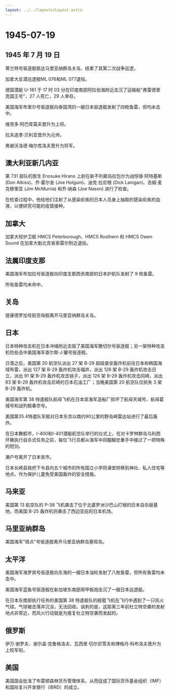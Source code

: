 ```yaml
---
layout: ../../layouts/Layout.astro
---
```


# 1945-07-19

## 1945 年 7 月 19 日

蒂兰特号驱逐舰抵达马里亚纳群岛关岛，结束了其第二次战争巡逻。

加拿大反潜巡逻舰ML 076和ML 077退役。

德国潜艇 U-181 于 17 时 03
分在印度南部阿拉伯海附近击沉了运输船"弗雷德里克国王号"，27 人死亡，29
人幸存。

美国海军布里尔号驱逐舰向泰国湾的一艘日本驱逐舰发射了四枚鱼雷，但均未击中。

维克多·阿巴库莫夫晋升为上将。

拉夫连季·贝利亚晋升为元帅。

弗谢沃洛德·梅尔库洛夫晋升为将军。

## 澳大利亚新几内亚

第 731 部队的医生 Enosuke Hirano 上尉在新不列颠岛拉包尔为战俘唐·阿特基斯
(Don Atkiss)、乔·霍尔金 (Joe Holguin)、迪克·拉尼根 (Dick
Lanigan)、吉姆·麦克穆里亚 (Jim McMurria) 和乔·纳森 (Joe Nason)
进行了检查。

在检查过程中，他给他们注射了从感染疟疾的日本人员身上抽取的感染疟疾的血液，以便研究可能的疫苗接种。

## 加拿大

加拿大轻护卫舰 HMCS Peterborough、HMCS Rosthern 和 HMCS Owen Sound
在加拿大魁北克省索雷尔附近退役。

## 法属印度支那

美国海军布加拉号驱逐舰向印度支那西贡南部的日本护航队发射了 9 枚鱼雷。

所有鱼雷均未命中。

## 关岛

提康德罗加号航空母舰离开马里亚纳群岛关岛。

## 日本

日本特种攻击机在日本冲绳附近击毁了美国海军撒切尔号驱逐舰；另一架特种攻击机险些击中美国海军查尔斯·J·獾号驱逐舰。

日落之后，美国第 20 航空队派出 27 架 B-29
超级堡垒轰炸机前往日本和韩国海域布雷，派出 127 架 B-29
轰炸机攻击福井，派出 126 架 B-29 轰炸机攻击日立，派出 91 架 B-29
轰炸机攻击铫子，派出 126 架 B-29 轰炸机攻击冈崎，派出 83 架 B-29
轰炸机攻击尼崎的日本石油工厂；当晚美国第 20 航空队仅损失 3 架 B-29
轰炸机。

美国海军第 38
特遣舰队航母飞机在日本吴海军造船厂损坏了航母天城号、航母葛城号和战列舰春奈号。

美国第35.4特遣队军舰对日本东京以南约90公里的野岛崎雷达站进行了最后轰炸。

在日本舞鹤市，I-400和I-401潜艇航空队举行的仪式上，在对卡罗林群岛乌利西环礁执行自杀式任务之前，每位飞行员都从海军中将醍醐忠重手中接过了一把特殊的短剑。

濑户号离开了日本吴市。

日本长崎县政府下令县内五个城市的所有国立小学将课堂转移到神社、私人住宅等地点，作为保护儿童免受美国轰炸的安全措施。

## 马来亚

美国第 13 航空队的 P-38
飞机袭击了位于北婆罗洲沙巴山打根的日本自杀艇基地，而美国 B-25
轰炸机则袭击了西边亚庇的日本机场。

## 马里亚纳群岛

美国海军"斑点"号驱逐舰离开马里亚纳群岛塞班岛。

## 太平洋

美国海军海罗宾号驱逐舰向东海的一艘日本油轮发射了八枚鱼雷，但所有鱼雷均未击中。

美国海军蓝鱼号驱逐舰在新加坡东南部用甲板炮击沉了一艘日本巡逻艇。

在日本东南部执行任务的美国第 38
特遣舰队的舰载飞机在飞行中遇到了一只风火气球。气球被击落并沉没，无法回收。讽刺的是，这距离三年前杜立特空袭的发射地点非常近，而风火行动就是为报复杜立特空袭而发起的。

## 俄罗斯

伊万·谢罗夫、谢尔盖·克鲁格洛夫、瓦西里·切尔尼雪夫和博格丹·科布洛夫晋升为上校军衔。

## 美国

美国国会批准了布雷顿森林货币管理体系，从而促成了国际货币基金组织（IMF）和国际复兴开发银行（IBRD）的成立。